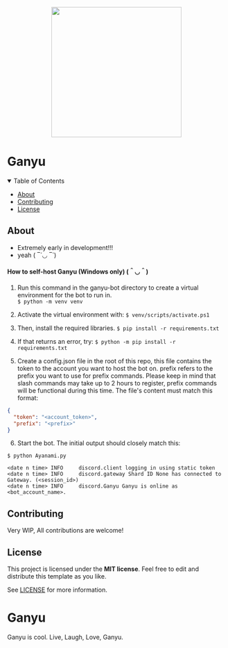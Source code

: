 <p align="center">
  <img src="https://user-images.githubusercontent.com/67397386/200123150-25095e26-d4a5-4829-a382-3619d093bdba.png" width="300" height="300">
</p>
<h1>Ganyu</h1>

<details open="open">
<summary>Table of Contents</summary>

- [About](#about)
- [Contributing](#contributing)
- [License](#license)

</details>

## About
- Extremely early in development!!!
- yeah ( ‾́ ◡ ‾́ )	

#### How to self-host Ganyu (Windows only) (＾◡＾)

1. Run this command in the ganyu-bot directory to create a virtual environment for the bot to run in.  
`$ python -m venv venv`

2. Activate the virtual environment with:
`$ venv/scripts/activate.ps1`

3. Then, install the required libraries.
`$ pip install -r requirements.txt`

4. If that returns an error, try:
`$ python -m pip install -r requirements.txt`

5. Create a config.json file in the root of this repo, this file contains the token to the account you want to host the bot on. prefix refers to the prefix you want to use for prefix commands. Please keep in mind that slash commands may take up to 2 hours to register, prefix commands will be functional during this time. The file's content must match this format:
```json
{
  "token": "<account_token>",
  "prefix": "<prefix>"
}
```

6. Start the bot. The initial output should closely match this:
```
$ python Ayanami.py

<date n time> INFO     discord.client logging in using static token
<date n time> INFO     discord.gateway Shard ID None has connected to Gateway. (<session_id>)
<date n time> INFO     discord.Ganyu Ganyu is online as <bot_account_name>.
```

## Contributing

Very WIP, All contributions are welcome!

## License

This project is licensed under the **MIT license**. Feel free to edit and distribute this template as you like.

See [LICENSE](LICENSE) for more information.

# Ganyu
Ganyu is cool. Live, Laugh, Love, Ganyu.
